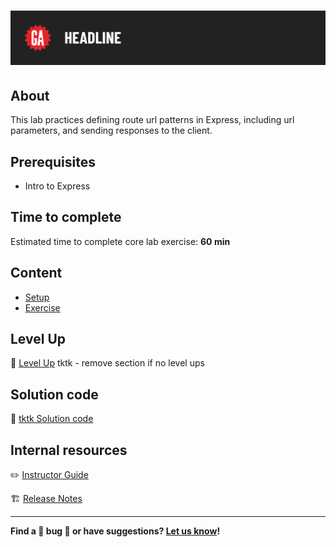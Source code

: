 # ![[Intro to Express Lab]](./assets/tktk-hero.png)

## About

This lab practices defining route url patterns in Express, including url parameters, and sending responses to the client.

## Prerequisites

- Intro to Express

## Time to complete

Estimated time to complete core lab exercise: **60 min**

## Content

- [Setup](./setup/README.md)
- [Exercise](./exercise/README.md)

## Level Up

🚀 [Level Up](./level-up/README.md) tktk - remove section if no level ups 

## Solution code

🏁 [tktk Solution code](#tktk-external-repo-link-url)

## Internal resources

✏️ [Instructor Guide](./internal-resources/instructor-guide.md)

🏗️ [Release Notes](./internal-resources/release-notes.md)

---

**Find a 👾 bug 👾 or have suggestions? [Let us know](https://git.generalassemb.ly/modular-curriculum-all-courses/universal-resources-internal/blob/main/module-feedback.md)!**
